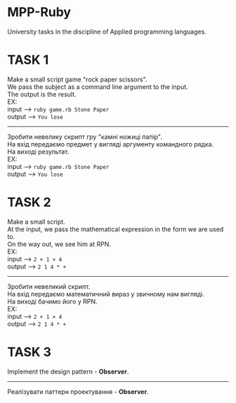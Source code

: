 # MPP-Ruby
University tasks in the discipline of Applied programming languages.  

# TASK 1

Make a small script game "rock paper scissors".  
We pass the subject as a command line argument to the input.  
The output is the result.  
EX:  
input --> `ruby game.rb Stone Paper`  
output --> `You lose`  

---

Зробити невелику скрипт гру "камні ножиці папір".  
На вхід передаємо предмет у вигляді аргументу командного рядка.  
На виході результат.  
EX:  
input --> `ruby game.rb Stone Paper`  
output --> `You lose`  

# TASK 2

Make a small script.  
At the input, we pass the mathematical expression in the form we are used to.  
On the way out, we see him at RPN.  
EX:  
input --> `2 + 1 × 4`  
output --> `2 1 4 * +`  

---

Зробити невеликий скрипт.  
На вхід передаємо математичний вираз у звичному нам вигляді.  
На виході бачимо його у RPN.  
EX:  
input --> `2 + 1 × 4`  
output --> `2 1 4 * +`  

# TASK 3

Implement the design pattern - **Observer**.  

---

Реалізувати паттерн проектування - **Observer**.  

